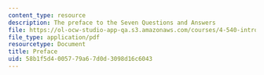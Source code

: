 ```yaml
---
content_type: resource
description: The preface to the Seven Questions and Answers
file: https://ol-ocw-studio-app-qa.s3.amazonaws.com/courses/4-540-introduction-to-shape-grammars-i-fall-2018/58b1f5d4005779a67d0d3098d16c6043_MIT4_540F18_preface.pdf
file_type: application/pdf
resourcetype: Document
title: Preface
uid: 58b1f5d4-0057-79a6-7d0d-3098d16c6043
---
```


